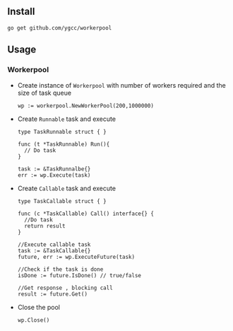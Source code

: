 ## Install
`go get github.com/ygcc/workerpool`

## Usage

### Workerpool
- Create instance of `Workerpool` with number of workers required and the size of task queue

  ```
  wp := workerpool.NewWorkerPool(200,1000000)
  ```
  
- Create `Runnable` task and execute
  ```
  type TaskRunnable struct { }
  
  func (t *TaskRunnable) Run(){
    // Do task
  }

  task := &TaskRunnalbe{}
  err := wp.Execute(task)
  ```

- Create `Callable` task and execute
  ```
  type TaskCallable struct { }
  
  func (c *TaskCallable) Call() interface{} {
    //Do task
    return result
  }
  
  //Execute callable task
  task := &TaskCallable{}
  future, err := wp.ExecuteFuture(task)
  
  //Check if the task is done
  isDone := future.IsDone() // true/false
  
  //Get response , blocking call
  result := future.Get()
  ```
- Close the pool
  ```
  wp.Close()
  ```
